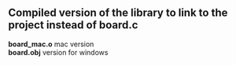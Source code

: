 ## Compiled version of the library to link to the project instead of board.c

**board_mac.o** mac version  
**board.obj** version for windows
